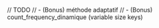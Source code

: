 // TODO
//  - (Bonus) méthode adaptatif
//  - (Bonus) count_frequency_dinamique (variable size keys)
